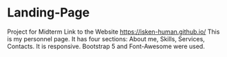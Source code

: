 # Landing-Page
Project for Midterm
Link to the Website https://isken-human.github.io/
This is my personnel page. It has four sections: About me, Skills, Services, Contacts.
It is responsive. Bootstrap 5 and Font-Awesome were used. 
